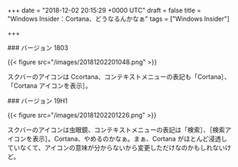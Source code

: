 
+++
date = "2018-12-02 20:15:29 +0000 UTC"
draft = false
title = "Windows Insider：Cortana、どうなるんかなぁ"
tags = ["Windows Insider"]

+++
<div class="section">
    ### バージョン 1803
    

{{< figure src="/images/20181202201048.png"  >}}

スクバーのアイコンは Ccortana、コンテキストメニューの表記も「Cortana］、「Cortana アイコンを表示］。

</div>
<div class="section">
    ### バージョン 19H1
    

{{< figure src="/images/20181202201226.png"  >}}

スクバーのアイコンは虫眼鏡、コンテキストメニューの表記は「検索］、［検索アイコンを表示］。Cortana、やめるのかなぁ。まぁ、Cortana がほとんど浸透していなくて、アイコンの意味が分からないから変更しただけなのかもしれないけど。

</div>

